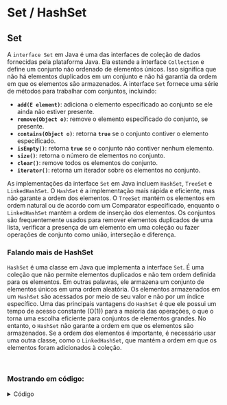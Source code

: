 # Set / HashSet

## Set

A `interface Set` em Java é uma das interfaces de coleção de dados fornecidas pela plataforma Java. Ela estende a interface `Collection` e define um conjunto não ordenado de elementos únicos. Isso significa que não há elementos duplicados em um conjunto e não há garantia da ordem em que os elementos são armazenados. A interface `Set` fornece uma série de métodos para trabalhar com conjuntos, incluindo:

- **`add(E element)`**: adiciona o elemento especificado ao conjunto se ele ainda não estiver presente.
- **`remove(Object o)`**: remove o elemento especificado do conjunto, se presente.
- **`contains(Object o)`**: retorna **`true`** se o conjunto contiver o elemento especificado.
- **`isEmpty()`**: retorna **`true`** se o conjunto não contiver nenhum elemento.
- **`size()`**: retorna o número de elementos no conjunto.
- **`clear()`**: remove todos os elementos do conjunto.
- **`iterator()`**: retorna um iterador sobre os elementos no conjunto.

As implementações da interface `Set` em Java incluem `HashSet`, `TreeSet` e `LinkedHashSet`. O `HashSet` é a implementação mais rápida e eficiente, mas não garante a ordem dos elementos. O `TreeSet` mantém os elementos em ordem natural ou de acordo com um Comparator especificado, enquanto o `LinkedHashSet` mantém a ordem de inserção dos elementos. Os conjuntos são frequentemente usados para remover elementos duplicados de uma lista, verificar a presença de um elemento em uma coleção ou fazer operações de conjunto como união, interseção e diferença.

### Falando mais de HashSet
`HashSet` é uma classe em Java que implementa a interface `Set`. É uma coleção que não permite elementos duplicados e não tem ordem definida para os elementos. Em outras palavras, ele armazena um conjunto de elementos únicos em uma ordem aleatória. Os elementos armazenados em um `HashSet` são acessados por meio de seu valor e não por um índice específico. Uma das principais vantagens do `HashSet` é que ele possui um tempo de acesso constante (O(1)) para a maioria das operações, o que o torna uma escolha eficiente para conjuntos de elementos grandes. No entanto, o `HashSet` não garante a ordem em que os elementos são armazenados. Se a ordem dos elementos é importante, é necessário usar uma outra classe, como o `LinkedHashSet`, que mantém a ordem em que os elementos foram adicionados à coleção.

<br>

### Mostrando em código:
<details>
<summary>Código</summary>

```java
//Class main
package com.projeto.Set;

import java.util.HashSet;
import java.util.Set;
import java.util.TreeSet;

public class Main {
    public static void main(String[] args) {
        //Criando um hashSet de carros "conjunto_de_carros_hashSet" (sem ordenamento)
        Set<Carro> conjunto_de_carros_hashSet = new HashSet<>();
        //Método add (Adicionando elemento no "conjunto_de_carros_hashSet"
        conjunto_de_carros_hashSet.add(new Carro("Ford"));
        conjunto_de_carros_hashSet.add(new Carro("Toyota"));
        conjunto_de_carros_hashSet.add(new Carro("Nissan"));
        conjunto_de_carros_hashSet.add(new Carro("Hyundai"));
        conjunto_de_carros_hashSet.add(new Carro("Chevrolet"));
        conjunto_de_carros_hashSet.add(new Carro("Audi"));
        //Mostdando "conjunto_de_carros_hashSet" na tela (Veremos sem ordem de adição)
        System.out.println("Conjunto hashSet sem ordem específica: " + conjunto_de_carros_hashSet);

        //Criando um treeSet de carros "conjunto_de_carros_treeSet" (Exige método comparaTo)
        Set <Carro> conjunto_de_carros_treeSet = new TreeSet<>();
        //Método add (Adicionando elemento no "conjunto_de_carros_treeSet"
        conjunto_de_carros_treeSet.add(new Carro("Ford"));
        conjunto_de_carros_treeSet.add(new Carro("Toyota"));
        conjunto_de_carros_treeSet.add(new Carro("honda"));
        conjunto_de_carros_treeSet.add(new Carro("Volkswagen"));
        conjunto_de_carros_treeSet.add(new Carro("Chevrolet"));
        conjunto_de_carros_treeSet.add(new Carro("BMW"));
        //Mostdando "conjunto_de_carros_treeSet" na tela (Organizado por ordem alfabética)
        System.out.println("Conjunto treehSet ordem alfabética': " +conjunto_de_carros_treeSet);

    }
}
```

```java
//Class Carro
package com.projeto.Set;

import java.util.Objects;

public class Carro implements Comparable<Carro>{
    String marca;

    //Construtor
    public Carro(String marca) {
        this.marca = marca;
    }

    //Getters e setters
    public String getMarca() {
        return marca;
    }
    public void setMarca(String marca) {
        this.marca = marca;
    }

    //Método "Equals"
    @Override
    public boolean equals(Object o) {
        if (this == o) return true;
        if (o == null || getClass() != o.getClass()) return false;
        Carro carro = (Carro) o;
        return Objects.equals(marca, carro.marca);
    }
    //Método "hashCode"
    @Override
    public int hashCode() {
        return Objects.hash(marca);
    }
    //Método "toString"
    @Override
    public String toString() {
        return "Carro{" +
                "marca='" + marca + '\'' +
                '}';
    }
    //Método "compareTo" implementado para usar o "treeSet" (Estruturas de arvores exigem)
    @Override
    public int compareTo(Carro o) {
      return this.getMarca().compareTo(o.getMarca());
    }
}
```

</details>
